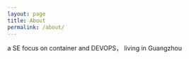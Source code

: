```yaml
---
layout: page
title: About
permalink: /about/
---
```


a SE focus on container and DEVOPS， living in Guangzhou
